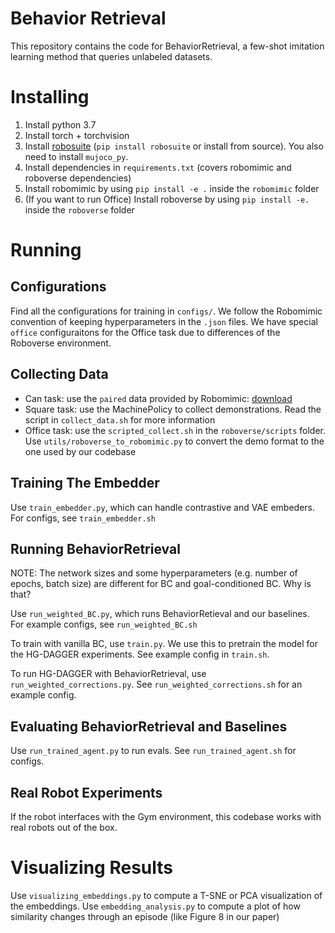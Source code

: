 # Behavior Retrieval
This repository contains the code for BehaviorRetrieval, a few-shot imitation learning method that queries unlabeled datasets. 
# Installing
1. Install python 3.7 
2. Install torch + torchvision 
3. Install [robosuite](https://robosuite.ai/)  (`pip install robosuite` or install from source). You also need to install `mujoco_py`. 
4. Install dependencies in `requirements.txt` (covers robomimic and roboverse dependencies)
5. Install robomimic by using `pip install -e .` inside the `robomimic` folder
6. (If you want to run Office) Install roboverse by using `pip install -e.` inside the `roboverse` folder

# Running 
## Configurations
Find all the configurations for training in `configs/`. We follow the Robomimic convention of keeping hyperparameters in the `.json` files. We have special `office` configuraitons for the Office task due to differences of the Roboverse environment. 
## Collecting Data
* Can task: use the `paired` data provided by Robomimic: [download](http://downloads.cs.stanford.edu/downloads/rt_benchmark/can/paired/image.hdf5)
* Square task: use the MachinePolicy to collect demonstrations. Read the script in `collect_data.sh` for more information
* Office task: use the `scripted_collect.sh` in the `roboverse/scripts` folder. Use `utils/roboverse_to_robomimic.py` to convert the demo format to the one used by our codebase

## Training The Embedder
Use `train_embedder.py`, which can handle contrastive and VAE embeders. For configs, see `train_embedder.sh` 

## Running BehaviorRetrieval
NOTE: The network sizes and some hyperparameters (e.g. number of epochs, batch size) are different for BC and goal-conditioned BC. Why is that?

Use `run_weighted_BC.py`, which runs BehaviorRetieval and our baselines. For example configs, see `run_weighted_BC.sh`

To train with vanilla BC, use `train.py`. We use this to pretrain the model for the HG-DAGGER experiments. See example config in `train.sh`. 

To run HG-DAGGER with BehaviorRetrieval, use `run_weighted_corrections.py`. See `run_weighted_corrections.sh` for an example config. 

## Evaluating BehaviorRetrieval and Baselines
Use `run_trained_agent.py` to run evals. See `run_trained_agent.sh` for configs. 

## Real Robot Experiments
If the robot interfaces with the Gym environment, this codebase works with real robots out of the box.  

# Visualizing Results
Use `visualizing_embeddings.py` to compute a T-SNE or PCA visualization of the embeddings. Use `embedding_analysis.py` to compute a plot of how similarity changes through an episode (like Figure 8 in our paper)

